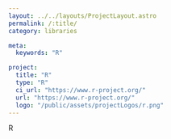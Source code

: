 ```yaml
---
layout: ../../layouts/ProjectLayout.astro
permalink: /:title/
category: libraries

meta:
  keywords: "R"

project:
  title: "R"
  type: "R"
  ci_url: "https://www.r-project.org/"
  url: "https://www.r-project.org/"
  logo: "/public/assets/projectLogos/r.png"
---
```


<p>R</p>
